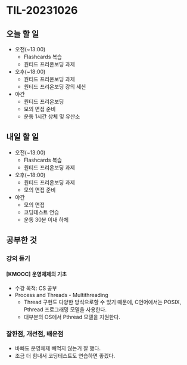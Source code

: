 # TIL-20231026

## 오늘 할 일

- 오전(~13:00)
  - Flashcards 복습
  - 원티드 프리온보딩 과제
- 오후(~18:00)
  - 원티드 프리온보딩 과제
  - 원티드 프리온보딩 강의 세션
- 야간
  - 원티드 프리온보딩
  - 모의 면접 준비
  - 운동 1시간 상체 및 유산소

## 내일 할 일

- 오전(~13:00)
  - Flashcards 복습
  - 원티드 프리온보딩 과제
- 오후(~18:00)
  - 원티드 프리온보딩 과제
  - 모의 면접 준비
- 야간
  - 모의 면접
  - 코딩테스트 연습
  - 운동 30분 이내 하체

## 공부한 것

### 강의 듣기

#### [KMOOC] 운영체제의 기초

- 수강 목적: CS 공부
- Process and Threads - Multithreading
  - Thread 구현도 다양한 방식으로할 수 있기 때문에, C언어에서는 POSIX, Pthread 프로그래밍 모델을 사용한다.
  - 대부분의 OS에서 Pthread 모델을 지원한다.

### 잘한점, 개선점, 배운점

- 바빠도 운영체제 빼먹지 않는거 잘 했다.
- 조금 더 힘내서 코딩테스트도 연습하면 좋겠다.
